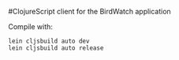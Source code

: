 #ClojureScript client for the BirdWatch application

Compile with:

    lein cljsbuild auto dev
    lein cljsbuild auto release


